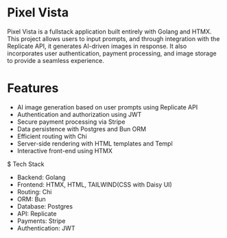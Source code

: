 # Pixel Vista
Pixel Vista is a fullstack application built entirely with Golang and HTMX. This project allows users to input prompts, and through integration with the Replicate API, it generates AI-driven images in response. It also incorporates user authentication, payment processing, and image storage to provide a seamless experience.

# Features
- AI image generation based on user prompts using Replicate API
- Authentication and authorization using JWT
- Secure payment processing via Stripe
- Data persistence with Postgres and Bun ORM
- Efficient routing with Chi
- Server-side rendering with HTML templates and Templ
- Interactive front-end using HTMX

$ Tech Stack

- Backend: Golang
- Frontend: HTMX, HTML, TAILWIND(CSS with Daisy UI)
- Routing: Chi
- ORM: Bun
- Database: Postgres
- API: Replicate
- Payments: Stripe
- Authentication: JWT
